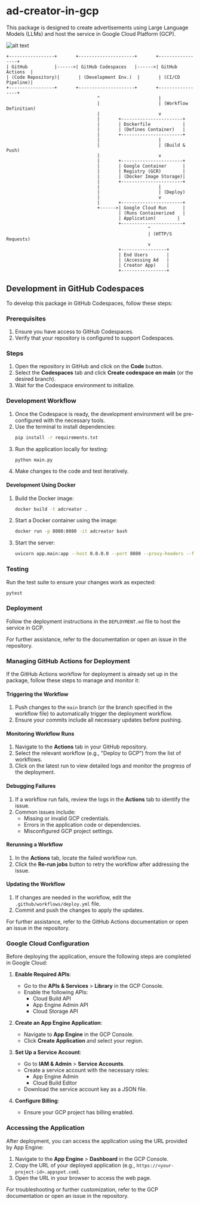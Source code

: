 # ad-creator-in-gcp

This package is designed to create advertisements using Large Language Models (LLMs) and host the service in Google Cloud Platform (GCP).

![alt text](https://www.mermaidchart.com/raw/bb186efc-d491-44a7-b28d-9fbfd07f00b2?theme=light&version=v0.1&format=svg "Ad Creator Application Architecture")
```
+-----------------+       +---------------------+       +-----------------+
| GitHub          |------>| GitHub Codespaces   |------>| GitHub Actions  |
| (Code Repository)|       | (Development Env.)  |       | (CI/CD Pipeline)|
+-----------------+       +---------------------+       +-----------------+
                                  ^                      |
                                  |                      | (Workflow Definition)
                                  |                      v
                                  |       +-----------------------+
                                  |       | Dockerfile            |
                                  |       | (Defines Container)   |
                                  |       +-----------------------+
                                  |                      |
                                  |                      | (Build & Push)
                                  |                      v
                                  |       +-----------------------+
                                  |       | Google Container      |
                                  |       | Registry (GCR)        |
                                  |       | (Docker Image Storage)|
                                  |       +-----------------------+
                                  |                      |
                                  |                      | (Deploy)
                                  |                      v
                                  |       +-----------------------+
                                  +------>| Google Cloud Run      |
                                          | (Runs Containerized   |
                                          | Application)        |
                                          +-----------------------+
                                                     ^
                                                     | (HTTP/S Requests)
                                                     v
                                          +-----------------+
                                          | End Users       |
                                          | (Accessing Ad   |
                                          | Creator App)    |
                                          +-----------------+
```

## Development in GitHub Codespaces

To develop this package in GitHub Codespaces, follow these steps:

### Prerequisites
1. Ensure you have access to GitHub Codespaces.
2. Verify that your repository is configured to support Codespaces.

### Steps
1. Open the repository in GitHub and click on the **Code** button.
2. Select the **Codespaces** tab and click **Create codespace on main** (or the desired branch).
3. Wait for the Codespace environment to initialize.

### Development Workflow
1. Once the Codespace is ready, the development environment will be pre-configured with the necessary tools.
2. Use the terminal to install dependencies:
    ```bash
    pip install -r requirements.txt
    ```
3. Run the application locally for testing:
    ```bash
    python main.py
    ```
4. Make changes to the code and test iteratively.

#### Development Using Docker
1. Build the Docker image:
    ```bash
    docker build -t adcreator .
    ```
2. Start a Docker container using the image:
    ```bash
    docker run -p 8080:8080 -it adcreator bash
    ```
3. Start the server:
    ```bash
    uvicorn app.main:app --host 0.0.0.0 --port 8080 --proxy-headers --forwarded-allow-ips '*'
    ```

### Testing
Run the test suite to ensure your changes work as expected:
```bash
pytest
```

### Deployment
Follow the deployment instructions in the `DEPLOYMENT.md` file to host the service in GCP.

For further assistance, refer to the documentation or open an issue in the repository.
### Managing GitHub Actions for Deployment

If the GitHub Actions workflow for deployment is already set up in the package, follow these steps to manage and monitor it:

#### Triggering the Workflow
1. Push changes to the `main` branch (or the branch specified in the workflow file) to automatically trigger the deployment workflow.
2. Ensure your commits include all necessary updates before pushing.

#### Monitoring Workflow Runs
1. Navigate to the **Actions** tab in your GitHub repository.
2. Select the relevant workflow (e.g., "Deploy to GCP") from the list of workflows.
3. Click on the latest run to view detailed logs and monitor the progress of the deployment.

#### Debugging Failures
1. If a workflow run fails, review the logs in the **Actions** tab to identify the issue.
2. Common issues include:
    - Missing or invalid GCP credentials.
    - Errors in the application code or dependencies.
    - Misconfigured GCP project settings.

#### Rerunning a Workflow
1. In the **Actions** tab, locate the failed workflow run.
2. Click the **Re-run jobs** button to retry the workflow after addressing the issue.

#### Updating the Workflow
1. If changes are needed in the workflow, edit the `.github/workflows/deploy.yml` file.
2. Commit and push the changes to apply the updates.

For further assistance, refer to the GitHub Actions documentation or open an issue in the repository.

### Google Cloud Configuration

Before deploying the application, ensure the following steps are completed in Google Cloud:

1. **Enable Required APIs**:
   - Go to the **APIs & Services** > **Library** in the GCP Console.
   - Enable the following APIs:
     - Cloud Build API
     - App Engine Admin API
     - Cloud Storage API

2. **Create an App Engine Application**:
   - Navigate to **App Engine** in the GCP Console.
   - Click **Create Application** and select your region.

3. **Set Up a Service Account**:
   - Go to **IAM & Admin** > **Service Accounts**.
   - Create a service account with the necessary roles:
     - App Engine Admin
     - Cloud Build Editor
   - Download the service account key as a JSON file.

4. **Configure Billing**:
   - Ensure your GCP project has billing enabled.

### Accessing the Application

After deployment, you can access the application using the URL provided by App Engine:

1. Navigate to the **App Engine** > **Dashboard** in the GCP Console.
2. Copy the URL of your deployed application (e.g., `https://<your-project-id>.appspot.com`).
3. Open the URL in your browser to access the web page.

For troubleshooting or further customization, refer to the GCP documentation or open an issue in the repository.